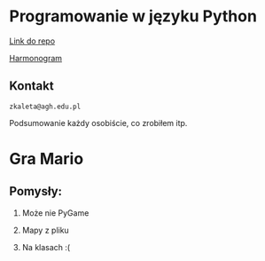 # Programowanie w języku Python 
[Link do repo](https://github.com/hrbio/python-laby)

[Harmonogram](https://docs.google.com/document/d/1XgQioOY-pl2qWeZzPYuoCW2VKNijkyPPcroPj7UisZQ/edit)
## Kontakt
`zkaleta@agh.edu.pl`

Podsumowanie każdy osobiście, co zrobiłem itp.

# Gra Mario

## Pomysły:

1. Może nie PyGame

1. Mapy z pliku

1. Na klasach :(

